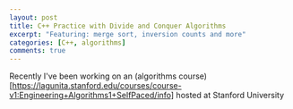 ```yaml
---
layout: post
title: C++ Practice with Divide and Conquer Algorithms
excerpt: "Featuring: merge sort, inversion counts and more"
categories: [C++, algorithms]
comments: true
---
```


Recently I've been working on an (algorithms course)[https://lagunita.stanford.edu/courses/course-v1:Engineering+Algorithms1+SelfPaced/info] hosted at Stanford University 

